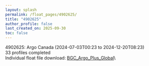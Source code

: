 ```yaml
---
layout: splash
permalink: /float_pages/4902625/
title: "4902625"
author_profile: false
last_created_on: 2025-09-30
toc: false
---
```

 
4902625: Argo Canada (2024-07-03T00:23 to 2024-12-20T08:23)\
33 profiles completed\
Individual float file download: [BGC_Argo_Plus_Global](https://ftp.soest.hawaii.edu/bgc_argo_plus/Individual_Floats/outliers_removed/4902625_Sprof_processed.nc)\
